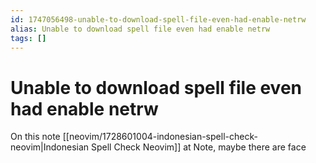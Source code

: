 ```yaml
---
id: 1747056498-unable-to-download-spell-file-even-had-enable-netrw
alias: Unable to download spell file even had enable netrw
tags: []
---
```

# Unable to download spell file even had enable netrw

On this note [[neovim/1728601004-indonesian-spell-check-neovim|Indonesian Spell Check Neovim]] at Note, maybe there are face